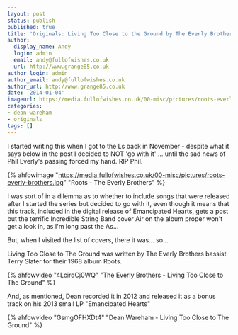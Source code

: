 ```yaml
---
layout: post
status: publish
published: true
title: 'Originals: Living Too Close to the Ground by The Everly Brothers (covered by Dean Wareham)'
author:
  display_name: Andy
  login: admin
  email: andy@fullofwishes.co.uk
  url: http://www.grange85.co.uk
author_login: admin
author_email: andy@fullofwishes.co.uk
author_url: http://www.grange85.co.uk
date: '2014-01-04'
imageurl: https://media.fullofwishes.co.uk/00-misc/pictures/roots-everly-brothers.jpg
categories:
- dean wareham
- originals
tags: []
---
```

I started writing this when I got to the Ls back in November - despite what it says below in the post I decided to NOT 'go with it' ... until the sad news of Phil Everly's passing forced my hand. RIP Phil.

{% ahfowimage "https://media.fullofwishes.co.uk/00-misc/pictures/roots-everly-brothers.jpg" "Roots - The Everly Brothers" %}

I was sort of in a dilemma as to whether to include songs that were released after I started the series but decided to go with it, even though it means that this track, included in the digital release of Emancipated Hearts, gets a post but the terrific Incredible String Band cover Air on the album proper won't get a look in, as I'm long past the As...

But, when I visited the list of covers, there it was... so...

Living Too Close to The Ground was written by The Everly Brothers bassist Terry Slater for their 1968 album Roots.

{% ahfowvideo "4LcirdCj0WQ" "The Everly Brothers - Living Too Close to The Ground" %}

And, as mentioned, Dean recorded it in 2012 and released it as a bonus track on his 2013 small LP "Emancipated Hearts"

{% ahfowvideo "GsmgOFHXDt4" "Dean Wareham - Living Too Close to The Ground" %}
